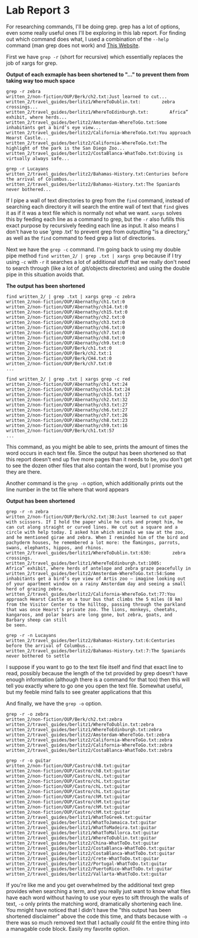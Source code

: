 # Lab Report 3

For researching commands, I'll be doing grep. grep has a lot of options, even some really useful ones I'll be exploring in this lab report.
For finding out which command does what, I used a combination of the `--help` command (man grep does not work) and [This Website](https://www.geeksforgeeks.org/grep-command-in-unixlinux/).

First we have `grep -r` (short for recursive) which essentially replaces the job of xargs for grep. 

**Output of each exmaple has been shortened to "..." to prevent them from taking way too much space**
```
grep -r zebra
written_2/non-fiction/OUP/Berk/ch2.txt:Just learned to cut...
written_2/travel_guides/berlitz1/WhereToDublin.txt:        zebra crossings...
written_2/travel_guides/berlitz1/WhereToEdinburgh.txt:        Africa” exhibit, where herds...
written_2/travel_guides/berlitz2/Amsterdam-WhereToGo.txt:Some inhabitants get a bird’s eye view...
written_2/travel_guides/berlitz2/California-WhereToGo.txt:You approach Hearst Castle...
written_2/travel_guides/berlitz2/California-WhereToGo.txt:The highlight of the park is the San Diego Zoo...
written_2/travel_guides/berlitz2/CostaBlanca-WhatToDo.txt:Diving is virtually always safe...
```
```
grep -r Lucayans
written_2/travel_guides/berlitz2/Bahamas-History.txt:Centuries before the arrival of Columbus...
written_2/travel_guides/berlitz2/Bahamas-History.txt:The Spaniards never bothered...
```

If I pipe a wall of text directories to grep from the `find` command, instead of searching each directory it will search the entire wall of text that `find` gives it as if 
it was a text file which is normally not what we want. `xargs` solves this by feeding each line as a command to grep, but the 
`-r` also fufills this exact purpose by recursively feeding each line as input. It also means I don't have to use 'grep .txt' to prevent grep from outputting "is a directory," as well as the `find` command to feed grep a list of directories.

Next we have the `grep -c` command. I'm going back to using my double pipe method `find written_2/ | grep .txt | xargs grep` because if I try using `-c` with `-r` it searches a lot of additional stuff that we really don't need to search through (like a lot of .git/objects directories)
and using the double pipe in this situation avoids that.

**The output has been shortened**
```
find written_2/ | grep .txt | xargs grep -c zebra
written_2/non-fiction/OUP/Abernathy/ch1.txt:0
written_2/non-fiction/OUP/Abernathy/ch14.txt:0
written_2/non-fiction/OUP/Abernathy/ch15.txt:0
written_2/non-fiction/OUP/Abernathy/ch2.txt:0
written_2/non-fiction/OUP/Abernathy/ch3.txt:0
written_2/non-fiction/OUP/Abernathy/ch6.txt:0
written_2/non-fiction/OUP/Abernathy/ch7.txt:0
written_2/non-fiction/OUP/Abernathy/ch8.txt:0
written_2/non-fiction/OUP/Abernathy/ch9.txt:0
written_2/non-fiction/OUP/Berk/ch1.txt:0
written_2/non-fiction/OUP/Berk/ch2.txt:1
written_2/non-fiction/OUP/Berk/CH4.txt:0
written_2/non-fiction/OUP/Berk/ch7.txt:0
...
```
```
find written_2/ | grep .txt | xargs grep -c red
written_2/non-fiction/OUP/Abernathy/ch1.txt:24
written_2/non-fiction/OUP/Abernathy/ch14.txt:24
written_2/non-fiction/OUP/Abernathy/ch15.txt:17
written_2/non-fiction/OUP/Abernathy/ch2.txt:32
written_2/non-fiction/OUP/Abernathy/ch3.txt:27
written_2/non-fiction/OUP/Abernathy/ch6.txt:27
written_2/non-fiction/OUP/Abernathy/ch7.txt:26
written_2/non-fiction/OUP/Abernathy/ch8.txt:23
written_2/non-fiction/OUP/Abernathy/ch9.txt:16
written_2/non-fiction/OUP/Berk/ch1.txt:57
...
```

This command, as you might be able to see, prints the amount of times the word occurs in each text file. 
Since the output has been shortened so that this report doesn't end up five more pages than it needs to be, you don't 
get to see the dozen other files that also contain the word, but I promise you they are there.

Another command is the `grep -n` option, which additionally prints out the line number in the txt file where that word appears

**Output has been shortened**
```
grep -r -n zebra
written_2/non-fiction/OUP/Berk/ch2.txt:38:Just learned to cut paper with scissors. If I hold the paper while he cuts and prompt him, he can cut along straight or curved lines. He cut out a square and a circle with help today. I asked him which animals we saw at the zoo, and he mentioned girae and zebra. When I reminded him of the bird and pachyderm houses, he remembered a lot more: the ﬂamingos, parrots, swans, elephants, hippos, and rhinos.
written_2/travel_guides/berlitz1/WhereToDublin.txt:630:        zebra crossings.
written_2/travel_guides/berlitz1/WhereToEdinburgh.txt:1005:        Africa” exhibit, where herds of antelope and zebra graze peacefully in
written_2/travel_guides/berlitz2/Amsterdam-WhereToGo.txt:54:Some inhabitants get a bird’s eye view of Artis zoo — imagine looking out of your apartment window on a rainy Amsterdam day and seeing a small herd of grazing zebra.
written_2/travel_guides/berlitz2/California-WhereToGo.txt:77:You approach Hearst Castle on a tour bus that climbs the 5 miles (8 km) from the Visitor Center to the hilltop, passing through the parkland that was once Hearst’s private zoo. The lions, monkeys, cheetahs, kangaroos, and polar bears are long gone, but zebra, goats, and Barbary sheep can still 
be seen.
```
```
grep -r -n Lucayans
written_2/travel_guides/berlitz2/Bahamas-History.txt:6:Centuries before the arrival of Columbus...
written_2/travel_guides/berlitz2/Bahamas-History.txt:7:The Spaniards never bothered to settle
```

I suppose if you want to go to the text file itself and find that exact line to read, possibly because the length of the txt provided by grep doesn't have enough information (although there is a command for that too)
then this will tell you exactly where to go one you open the text file. Somewhat useful, but my feeble mind fails to see greater applications that this

And finally, we have the `grep -o` option. 

```
grep -r -o zebra
written_2/non-fiction/OUP/Berk/ch2.txt:zebra
written_2/travel_guides/berlitz1/WhereToDublin.txt:zebra
written_2/travel_guides/berlitz1/WhereToEdinburgh.txt:zebra
written_2/travel_guides/berlitz2/Amsterdam-WhereToGo.txt:zebra
written_2/travel_guides/berlitz2/California-WhereToGo.txt:zebra
written_2/travel_guides/berlitz2/California-WhereToGo.txt:zebra
written_2/travel_guides/berlitz2/CostaBlanca-WhatToDo.txt:zebra
```
```
grep -r -o guitar
written_2/non-fiction/OUP/Castro/chB.txt:guitar
written_2/non-fiction/OUP/Castro/chB.txt:guitar
written_2/non-fiction/OUP/Castro/chL.txt:guitar
written_2/non-fiction/OUP/Castro/chL.txt:guitar
written_2/non-fiction/OUP/Castro/chL.txt:guitar
written_2/non-fiction/OUP/Castro/chL.txt:guitar
written_2/non-fiction/OUP/Castro/chM.txt:guitar
written_2/non-fiction/OUP/Castro/chM.txt:guitar
written_2/non-fiction/OUP/Castro/chM.txt:guitar
written_2/non-fiction/OUP/Castro/chM.txt:guitar
written_2/travel_guides/berlitz1/WhatToGreek.txt:guitar
written_2/travel_guides/berlitz1/WhatToJamaica.txt:guitar
written_2/travel_guides/berlitz1/WhatToMadeira.txt:guitar
written_2/travel_guides/berlitz1/WhatToMallorca.txt:guitar
written_2/travel_guides/berlitz1/WhereToDublin.txt:guitar
written_2/travel_guides/berlitz2/China-WhatToDo.txt:guitar
written_2/travel_guides/berlitz2/CostaBlanca-WhatToDo.txt:guitar
written_2/travel_guides/berlitz2/CostaBlanca-WhatToDo.txt:guitar
written_2/travel_guides/berlitz2/Crete-WhatToDo.txt:guitar
written_2/travel_guides/berlitz2/Portugal-WhatToDo.txt:guitar
written_2/travel_guides/berlitz2/PuertoRico-WhatToDo.txt:guitar
written_2/travel_guides/berlitz2/Vallarta-WhatToDo.txt:guitar
```

If you're like me and you get overwhelmed by the additional text grep provides when searching a term, and you really just want to know
what files have each word without having to use your eyes to sift through the walls of text, `-o` only prints the matching word, dramatically shortening each line.
You mnight have noticed that I didn't have the "this output has been shortened disclaimer" above the code this time, and thats because with `-o` there was so much removed text that
I actually *could* fit the entire thing into a managable code block. Easily my favorite option.



